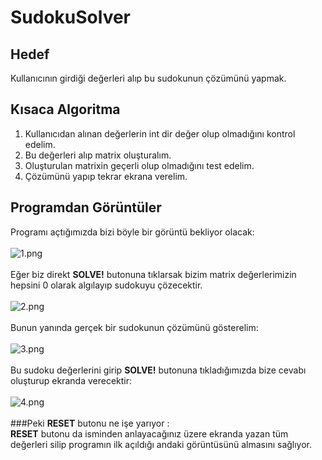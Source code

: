 # SudokuSolver

## Hedef

Kullanıcının girdiği değerleri alıp bu sudokunun çözümünü yapmak.

## Kısaca Algoritma

1. Kullanıcıdan alınan değerlerin int dir değer olup olmadığını kontrol edelim.
2. Bu değerleri alıp matrix oluşturalım. 
3. Oluşturulan matrixin geçerli olup olmadığını test edelim.
4. Çözümünü yapıp tekrar ekrana verelim.

## Programdan Görüntüler
Programı açtığımızda bizi böyle bir görüntü bekliyor olacak: <br/><br/>
![1.png](https://github.com/deveneskaracabay/SudokuSolver/blob/master/Images/1.png)
<br/><br/>
Eğer biz direkt **SOLVE!** butonuna tıklarsak bizim matrix değerlerimizin hepsini 0 olarak algılayıp sudokuyu çözecektir.
<br/><br/>
![2.png](https://github.com/deveneskaracabay/SudokuSolver/blob/master/Images/2.png)
<br/><br/>
Bunun yanında gerçek bir sudokunun çözümünü gösterelim:
<br/><br/>
![3.png](https://github.com/deveneskaracabay/SudokuSolver/blob/master/Images/3.png)
<br/><br/>
Bu sudoku değerlerini girip **SOLVE!** butonuna tıkladığımızda bize cevabı oluşturup ekranda verecektir:
<br/><br/>
![4.png](https://github.com/deveneskaracabay/SudokuSolver/blob/master/Images/4.png)
<br/><br/>
###Peki **RESET** butonu ne işe yarıyor :<br/> **RESET** butonu da isminden anlayacağınız üzere ekranda yazan tüm değerleri silip programın ilk açıldığı andaki görüntüsünü almasını sağlıyor.
<br/><br/>
